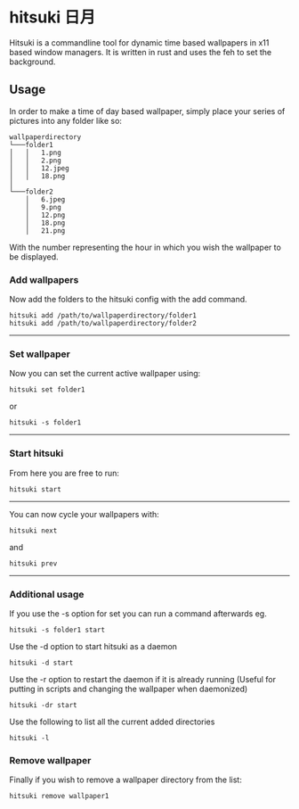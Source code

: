 # hitsuki 日月
Hitsuki is a commandline tool for dynamic time based wallpapers in x11 based window managers. It is written in rust and uses the feh to set the background.

## Usage

In order to make a time of day based wallpaper, simply place your series of pictures into any folder like so:

```
wallpaperdirectory
└───folder1
│   │   1.png
│   │   2.png
│   │   12.jpeg
│   │   18.png
│   
└───folder2
    │   6.jpeg
    │   9.png
    │   12.png
    │   18.png
    │   21.png
```

With the number representing the hour in which you wish the wallpaper to be displayed. 

### Add wallpapers

Now add the folders to the hitsuki config with the add command.

```
hitsuki add /path/to/wallpaperdirectory/folder1
hitsuki add /path/to/wallpaperdirectory/folder2
````
---
### Set wallpaper

Now you can set the current active wallpaper using:

```
hitsuki set folder1
```
or
```
hitsuki -s folder1
```
---

### Start hitsuki

From here you are free to run:

```
hitsuki start
```
---

You can now cycle your wallpapers with:
```
hitsuki next
```
and
```
hitsuki prev
```
---

### Additional usage

If you use the -s option for set you can run a command afterwards eg.
```
hitsuki -s folder1 start
```

Use the -d option to start hitsuki as a daemon
```
hitsuki -d start
```

Use the -r option to restart the daemon if it is already running (Useful for putting in scripts and changing the wallpaper when daemonized)
```
hitsuki -dr start
```

Use the following to list all the current added directories
```
hitsuki -l
```

### Remove wallpaper

Finally if you wish to remove a wallpaper directory from the list:
```
hitsuki remove wallpaper1
```

